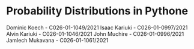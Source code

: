 # Probability Distributions in Pythone
Dominic Koech - C026-01-1049/2021
Isaac Kariuki - C026-01-0997/2021
Alvin Kariuki - C026-01-1046/2021
John Muchire - C026-01-0996/2021
Jamlech Mukavana - C026-01-1061/2021

